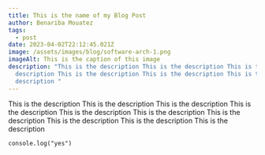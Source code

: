 ```yaml
---
title: This is the name of my Blog Post
author: Benariba Mouatez
tags:
  - post
date: 2023-04-02T22:12:45.021Z
image: /assets/images/blog/software-arch-1.png
imageAlt: This is the caption of this image
description: "This is the description This is the description This is the
  description This is the description This is the description This is the
  description "
---
```

This is the description This is the description This is the description This is the description This is the description This is the description This is the description This is the description This is the description This is the description 



`c﻿onsole.log("yes")`